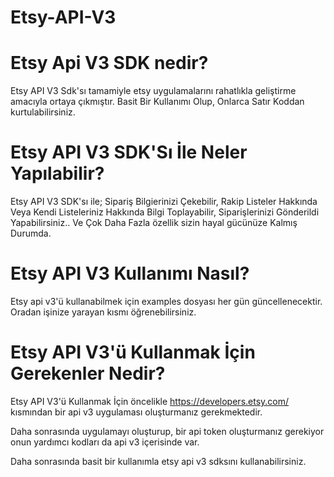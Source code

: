 # Etsy-API-V3
 
# Etsy Api V3 SDK nedir?

Etsy API V3 Sdk'sı tamamiyle etsy uygulamalarını rahatlıkla geliştirme amacıyla ortaya çıkmıştır. Basit Bir Kullanımı Olup, Onlarca Satır Koddan kurtulabilirsiniz.

# Etsy API V3 SDK'Sı İle Neler Yapılabilir?

Etsy API V3 SDK'sı ile; Sipariş Bilgierinizi Çekebilir, Rakip Listeler Hakkında Veya Kendi Listeleriniz Hakkında Bilgi Toplayabilir, Siparişlerinizi Gönderildi Yapabilirsiniz.. Ve Çok Daha Fazla özellik sizin hayal gücünüze Kalmış Durumda.

# Etsy API V3 Kullanımı Nasıl?

Etsy api v3'ü kullanabilmek için examples dosyası her gün güncellenecektir. Oradan işinize yarayan kısmı öğrenebilirsiniz.


# Etsy API V3'ü Kullanmak İçin Gerekenler Nedir?

Etsy API V3'ü Kullanmak İçin öncelikle https://developers.etsy.com/ kısmından bir api v3 uygulaması oluşturmanız gerekmektedir.

Daha sonrasında uygulamayı oluşturup, bir api token oluşturmanız gerekiyor onun yardımcı kodları da api v3 içerisinde var.

Daha sonrasında basit bir kullanımla etsy api v3 sdksını kullanabilirsiniz.
